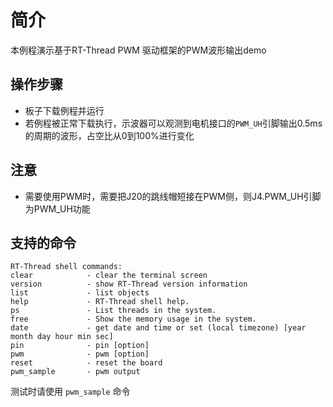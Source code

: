 # 简介

本例程演示基于RT-Thread PWM 驱动框架的PWM波形输出demo

## 操作步骤

- 板子下载例程并运行
- 若例程被正常下载执行，示波器可以观测到电机接口的`PWM_UH`引脚输出0.5ms的周期的波形，占空比从0到100%进行变化

## 注意
- 需要使用PWM时，需要把J20的跳线帽短接在PWM侧，则J4.PWM_UH引脚为PWM_UH功能

## 支持的命令

```console
RT-Thread shell commands:
clear            - clear the terminal screen
version          - show RT-Thread version information
list             - list objects
help             - RT-Thread shell help.
ps               - List threads in the system.
free             - Show the memory usage in the system.
date             - get date and time or set (local timezone) [year month day hour min sec]
pin              - pin [option]
pwm              - pwm [option]
reset            - reset the board
pwm_sample       - pwm output
```

测试时请使用 `pwm_sample` 命令
